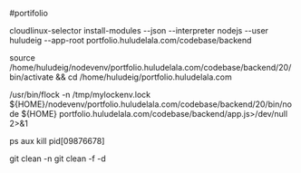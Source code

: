 #portifolio

cloudlinux-selector install-modules --json --interpreter nodejs --user huludeig --app-root portfolio.huludelala.com/codebase/backend

source /home/huludeig/nodevenv/portfolio.huludelala.com/codebase/backend/20/bin/activate && cd /home/huludeig/portfolio.huludelala.com

/usr/bin/flock -n /tmp/mylockenv.lock ${HOME}/nodevenv/portfolio.huludelala.com/codebase/backend/20/bin/node ${HOME} portfolio.huludelala.com/codebase/backend/app.js>/dev/null 2>&1

ps aux
kill pid[09876678]

git clean -n
git clean -f -d
